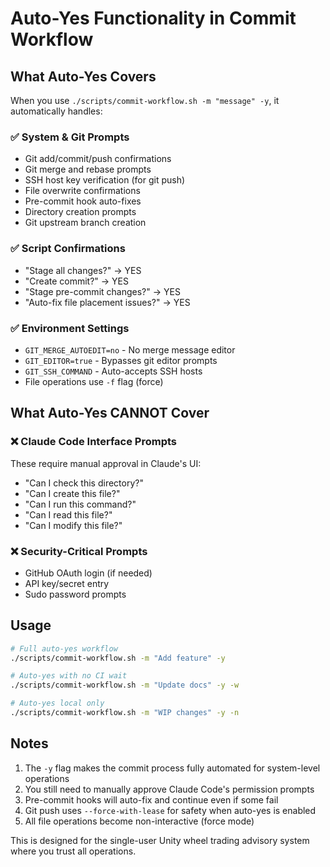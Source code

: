 # Auto-Yes Functionality in Commit Workflow

## What Auto-Yes Covers

When you use `./scripts/commit-workflow.sh -m "message" -y`, it automatically handles:

### ✅ System & Git Prompts
- Git add/commit/push confirmations
- Git merge and rebase prompts
- SSH host key verification (for git push)
- File overwrite confirmations
- Pre-commit hook auto-fixes
- Directory creation prompts
- Git upstream branch creation

### ✅ Script Confirmations
- "Stage all changes?" → YES
- "Create commit?" → YES
- "Stage pre-commit changes?" → YES
- "Auto-fix file placement issues?" → YES

### ✅ Environment Settings
- `GIT_MERGE_AUTOEDIT=no` - No merge message editor
- `GIT_EDITOR=true` - Bypasses git editor prompts
- `GIT_SSH_COMMAND` - Auto-accepts SSH hosts
- File operations use `-f` flag (force)

## What Auto-Yes CANNOT Cover

### ❌ Claude Code Interface Prompts
These require manual approval in Claude's UI:
- "Can I check this directory?"
- "Can I create this file?"
- "Can I run this command?"
- "Can I read this file?"
- "Can I modify this file?"

### ❌ Security-Critical Prompts
- GitHub OAuth login (if needed)
- API key/secret entry
- Sudo password prompts

## Usage

```bash
# Full auto-yes workflow
./scripts/commit-workflow.sh -m "Add feature" -y

# Auto-yes with no CI wait
./scripts/commit-workflow.sh -m "Update docs" -y -w

# Auto-yes local only
./scripts/commit-workflow.sh -m "WIP changes" -y -n
```

## Notes

1. The `-y` flag makes the commit process fully automated for system-level operations
2. You still need to manually approve Claude Code's permission prompts
3. Pre-commit hooks will auto-fix and continue even if some fail
4. Git push uses `--force-with-lease` for safety when auto-yes is enabled
5. All file operations become non-interactive (force mode)

This is designed for the single-user Unity wheel trading advisory system where you trust all operations.
